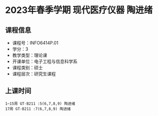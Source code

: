 # 2023年春季学期 现代医疗仪器 陶进绪






## 课程信息

- 课程号：INFO6414P.01
- 学分：3
- 教学类型：理论课
- 开课单位：电子工程与信息科学系
- 课程类别：硕士
- 课程层次：研究生课程

## 上课时间

```
1~15周 GT-B211 :5(6,7,8,9) 陶进绪
17周 GT-B211 :7(6,7,8,9) 陶进绪
```

